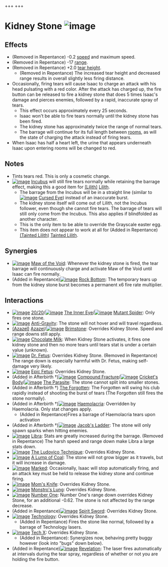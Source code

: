 +++
+++

 # Kidney Stone ![image](/image/Kidney_Stone.png) 

Effects
---------


* (Removed in Repentance) -0.2 [speed](/wiki/Speed "Speed") and maximum speed.
* (Removed in Repentance) -17 [range](/wiki/Range "Range").
* (Removed in Repentance) +2.0 [tear height](/wiki/Tear_height "Tear height").
	+ (Removed in Repentance) The increased tear height and decreased range results in overall slightly less firing distance.
* Occasionally, firing tears will cause Isaac to charge an attack with his head pulsating with a red color. After the attack has charged up, the fire button can be released to fire a kidney stone that does 5 times Isaac's damage and pierces enemies, followed by a rapid, inaccurate spray of tears.
	+ This effect occurs approximately every 25 seconds.
	+ Isaac won't be able to fire tears normally until the kidney stone has been fired.
	+ The kidney stone has approximately twice the range of normal tears.
	+ The barrage will continue for its full length between [rooms](/wiki/Room "Room"), as will the state of charging the attack instead of firing tears.
* When Isaac has half a heart left, the urine that appears underneath Isaac upon entering rooms will be changed to red.


Notes
-------


* Tints tears red. This is only a cosmetic change.
* [![image](/image/Incubus.png)](/wiki/Incubus "Incubus") [Incubus](/wiki/Incubus "Incubus") will still fire tears normally while retaining the barrage effect, making this a good item for  [(Lilith)](/wiki/Lilith "Lilith") [Lilith](/wiki/Lilith "Lilith").
	+ The barrage from the Incubus will be in a straight line (similar to [![image](/image/Cursed_Eye.png)](/wiki/Cursed_Eye "Cursed Eye") [Cursed Eye](/wiki/Cursed_Eye "Cursed Eye")) instead of an inaccurate burst.
	+ The kidney stone itself will come out of Lilith, not the Incubus follower, even though she cannot fire tears. The barrage of tears will still only come from the Incubus. This also applies if blindfolded as another character.
	+ This is the only item to be able to override the Grayscale easter egg.
	+ This item does not appear to work at all for (Added in Repentance)  [(Tainted Lilith)](/wiki/Tainted_Lilith "Tainted Lilith") [Tainted Lilith](/wiki/Tainted_Lilith "Tainted Lilith").


Synergies
-----------


* [![image](/image/Maw_of_the_Void.png)](/wiki/Maw_of_the_Void "Maw of the Void") [Maw of the Void](/wiki/Maw_of_the_Void "Maw of the Void"): Whenever the kidney stone is fired, the tear barrage will continuously charge and activate Maw of the Void until Isaac can fire normally.
* (Added in Repentance)[![image](/image/Rock_Bottom.png)](/wiki/Rock_Bottom "Rock Bottom") [Rock Bottom](/wiki/Rock_Bottom "Rock Bottom"): The temporary tears up from the kidney stone burst becomes a permanent x6 fire rate multiplier.


Interactions
--------------


* [![image](/image/20/20.png)](/wiki/20/20 "20/20") [20/20](/wiki/20/20 "20/20")/[![image](/image/The_Inner_Eye.png)](/wiki/The_Inner_Eye "The Inner Eye") [The Inner Eye](/wiki/The_Inner_Eye "The Inner Eye")/[![image](/image/Mutant_Spider.png)](/wiki/Mutant_Spider "Mutant Spider") [Mutant Spider](/wiki/Mutant_Spider "Mutant Spider"): Only fires one stone.
* [![image](/image/Anti-Gravity.png)](/wiki/Anti-Gravity "Anti-Gravity") [Anti-Gravity](/wiki/Anti-Gravity "Anti-Gravity"): The stone will not hover and will travel regardless.
* [(Azazel)](/wiki/Azazel "Azazel") [Azazel](/wiki/Azazel "Azazel")/[![image](/image/Brimstone.png)](/wiki/Brimstone "Brimstone") [Brimstone](/wiki/Brimstone "Brimstone"): Overrides Kidney Stone. Speed and range downs still apply.
* [![image](/image/Chocolate_Milk.png)](/wiki/Chocolate_Milk "Chocolate Milk") [Chocolate Milk](/wiki/Chocolate_Milk "Chocolate Milk"): When Kidney Stone activates, it fires one kidney stone and then no more tears until tears stat is under a certain value (unknown).
* [![image](/image/Dr._Fetus.png)](/wiki/Dr._Fetus "Dr. Fetus") [Dr. Fetus](/wiki/Dr._Fetus "Dr. Fetus"): Overrides Kidney Stone. (Removed in Repentance) The range down is especially harmful with Dr. Fetus, making self-damage very likely.
* [![image](/image/Epic_Fetus.png)](/wiki/Epic_Fetus "Epic Fetus") [Epic Fetus](/wiki/Epic_Fetus "Epic Fetus"): Overrides Kidney Stone.
* (Added in Afterbirth †)[![image](/image/Compound_Fracture.png)](/wiki/Compound_Fracture "Compound Fracture") [Compound Fracture](/wiki/Compound_Fracture "Compound Fracture")/[![image](/image/Cricket%27s_Body.png)](/wiki/Cricket%27s_Body "Cricket's Body") [Cricket's Body](/wiki/Cricket%27s_Body "Cricket's Body")/[![image](/image/The_Parasite.png)](/wiki/The_Parasite "The Parasite") [The Parasite](/wiki/The_Parasite "The Parasite"): The stone cannot split into smaller stones.
* (Added in Afterbirth †) [The Forgotten](/wiki/The_Forgotten "The Forgotten"): The Forgotten will swing his club rapidly instead of shooting the burst of tears (The Forgotten still fires the stone normally).
* (Added in Afterbirth †)[![image](/image/Haemolacria.png)](/wiki/Haemolacria "Haemolacria") [Haemolacria](/wiki/Haemolacria "Haemolacria"): Overridden by Haemolacria. Only stat changes apply.
	+ (Added in Repentance)Fires a barrage of Haemolacria tears upon activation
* (Added in Afterbirth †)[![image](/image/Jacob%27s_Ladder.png)](/wiki/Jacob%27s_Ladder "Jacob's Ladder") [Jacob's Ladder](/wiki/Jacob%27s_Ladder "Jacob's Ladder"): The stone will only spawn sparks when hitting enemies.
* [![image](/image/Libra.png)](/wiki/Libra "Libra") [Libra](/wiki/Libra "Libra"): Stats are greatly increased during the barrage. (Removed in Repentance) The harsh speed and range down make Libra a large stats down.
* [![image](/image/The_Ludovico_Technique.png)](/wiki/The_Ludovico_Technique "The Ludovico Technique") [The Ludovico Technique](/wiki/The_Ludovico_Technique "The Ludovico Technique"): Overrides Kidney Stone.
* [![image](/image/A_Lump_of_Coal.png)](/wiki/A_Lump_of_Coal "A Lump of Coal") [A Lump of Coal](/wiki/A_Lump_of_Coal "A Lump of Coal"): The stone will not grow bigger as it travels, but it will increase in damage.
* [![image](/image/Marked.png)](/wiki/Marked "Marked") [Marked](/wiki/Marked "Marked"): Occasionally, Isaac will stop automatically firing, and an attack key must be held to release the kidney stone and continue firing.
* [![image](/image/Mom%27s_Knife.png)](/wiki/Mom%27s_Knife "Mom's Knife") [Mom's Knife](/wiki/Mom%27s_Knife "Mom's Knife"): Overrides Kidney Stone.
* [![image](/image/Monstro%27s_Lung.png)](/wiki/Monstro%27s_Lung "Monstro's Lung") [Monstro's Lung](/wiki/Monstro%27s_Lung "Monstro's Lung"): Overrides Kidney Stone.
* [![image](/image/Number_One.png)](/wiki/Number_One "Number One") [Number One](/wiki/Number_One "Number One"): Number One's range down overrides Kidney Stone, for an additional -0.62. The stone is not affected by the range decrease.
* (Added in Repentance)[![image](/image/Spirit_Sword.png)](/wiki/Spirit_Sword "Spirit Sword") [Spirit Sword](/wiki/Spirit_Sword "Spirit Sword"): Overrides Kidney Stone.
* [![image](/image/Technology.png)](/wiki/Technology "Technology") [Technology](/wiki/Technology "Technology"): Overrides Kidney Stone.
	+ (Added in Repentance) Fires the stone like normal, followed by a barrage of Technology lasers.
* [![image](/image/Tech_X.png)](/wiki/Tech_X "Tech X") [Tech X](/wiki/Tech_X "Tech X"): Overrides Kidney Stone.
	+ (Added in Repentance): Synergizes now, behaving pretty buggy however (look into "bugs" down below).
* (Added in Repentance)[![image](/image/Revelation.png)](/wiki/Revelation "Revelation") [Revelation](/wiki/Revelation "Revelation"): The laser fires automatically at intervals during the tear spray, regardless of whether or not you are holding the fire button.


